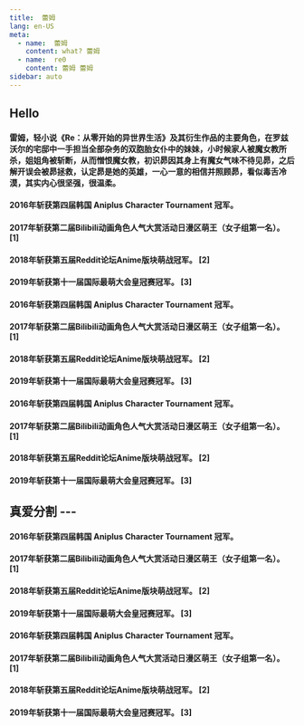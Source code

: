 ```yaml
---
title:  蕾姆
lang: en-US
meta:
  - name:  蕾姆
    content: what? 蕾姆
  - name:  re0
    content: 蕾姆 蕾姆       
sidebar: auto    
---
```

## Hello

#### 雷姆，轻小说《Re：从零开始的异世界生活》及其衍生作品的主要角色，在罗兹沃尔的宅邸中一手担当全部杂务的双胞胎女仆中的妹妹，小时候家人被魔女教所杀，姐姐角被斩断，从而憎恨魔女教，初识昴因其身上有魔女气味不待见昴，之后解开误会被昴拯救，认定昴是她的英雄，一心一意的相信并照顾昴，看似毒舌冷漠，其实内心很坚强，很温柔。

<!-- more -->

<div ref="actingcute_anchor" id="actingcute_anchor"></div>

#### 2016年斩获第四届韩国 Aniplus Character Tournament 冠军。
#### 2017年斩获第二届Bilibili动画角色人气大赏活动日漫区萌王（女子组第一名）。 [1] 
#### 2018年斩获第五届Reddit论坛Anime版块萌战冠军。 [2] 
#### 2019年斩获第十一届国际最萌大会皇冠赛冠军。 [3] 

#### 2016年斩获第四届韩国 Aniplus Character Tournament 冠军。
#### 2017年斩获第二届Bilibili动画角色人气大赏活动日漫区萌王（女子组第一名）。 [1] 
#### 2018年斩获第五届Reddit论坛Anime版块萌战冠军。 [2] 
#### 2019年斩获第十一届国际最萌大会皇冠赛冠军。 [3] 

#### 2016年斩获第四届韩国 Aniplus Character Tournament 冠军。
#### 2017年斩获第二届Bilibili动画角色人气大赏活动日漫区萌王（女子组第一名）。 [1] 
#### 2018年斩获第五届Reddit论坛Anime版块萌战冠军。 [2] 
#### 2019年斩获第十一届国际最萌大会皇冠赛冠军。 [3] 


## 真爱分割 --- 

#### 2016年斩获第四届韩国 Aniplus Character Tournament 冠军。
#### 2017年斩获第二届Bilibili动画角色人气大赏活动日漫区萌王（女子组第一名）。 [1] 
#### 2018年斩获第五届Reddit论坛Anime版块萌战冠军。 [2] 
#### 2019年斩获第十一届国际最萌大会皇冠赛冠军。 [3] 

#### 2016年斩获第四届韩国 Aniplus Character Tournament 冠军。
#### 2017年斩获第二届Bilibili动画角色人气大赏活动日漫区萌王（女子组第一名）。 [1] 
#### 2018年斩获第五届Reddit论坛Anime版块萌战冠军。 [2] 
#### 2019年斩获第十一届国际最萌大会皇冠赛冠军。 [3] 